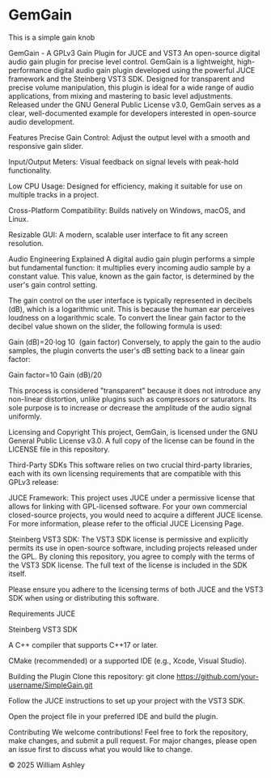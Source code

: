 # GemGain
This is a simple gain knob

GemGain - A GPLv3 Gain Plugin for JUCE and VST3
An open-source digital audio gain plugin for precise level control.
GemGain is a lightweight, high-performance digital audio gain plugin developed using the powerful JUCE framework and the Steinberg VST3 SDK. Designed for transparent and precise volume manipulation, this plugin is ideal for a wide range of audio applications, from mixing and mastering to basic level adjustments. Released under the GNU General Public License v3.0, GemGain serves as a clear, well-documented example for developers interested in open-source audio development.

Features
Precise Gain Control: Adjust the output level with a smooth and responsive gain slider.

Input/Output Meters: Visual feedback on signal levels with peak-hold functionality.

Low CPU Usage: Designed for efficiency, making it suitable for use on multiple tracks in a project.

Cross-Platform Compatibility: Builds natively on Windows, macOS, and Linux.

Resizable GUI: A modern, scalable user interface to fit any screen resolution.

Audio Engineering Explained
A digital audio gain plugin performs a simple but fundamental function: it multiplies every incoming audio sample by a constant value. This value, known as the gain factor, is determined by the user's gain control setting.

The gain control on the user interface is typically represented in decibels (dB), which is a logarithmic unit. This is because the human ear perceives loudness on a logarithmic scale. To convert the linear gain factor to the decibel value shown on the slider, the following formula is used:

Gain (dB)=20⋅log 
10
​
 (gain factor)
Conversely, to apply the gain to the audio samples, the plugin converts the user's dB setting back to a linear gain factor:

Gain factor=10 
Gain (dB)/20
 
This process is considered "transparent" because it does not introduce any non-linear distortion, unlike plugins such as compressors or saturators. Its sole purpose is to increase or decrease the amplitude of the audio signal uniformly.

Licensing and Copyright
This project, GemGain, is licensed under the GNU General Public License v3.0. A full copy of the license can be found in the LICENSE file in this repository.

Third-Party SDKs
This software relies on two crucial third-party libraries, each with its own licensing requirements that are compatible with this GPLv3 release:

JUCE Framework:
This project uses JUCE under a permissive license that allows for linking with GPL-licensed software. For your own commercial closed-source projects, you would need to acquire a different JUCE license. For more information, please refer to the official JUCE Licensing Page.

Steinberg VST3 SDK:
The VST3 SDK license is permissive and explicitly permits its use in open-source software, including projects released under the GPL. By cloning this repository, you agree to comply with the terms of the VST3 SDK license. The full text of the license is included in the SDK itself.

Please ensure you adhere to the licensing terms of both JUCE and the VST3 SDK when using or distributing this software.

Requirements
JUCE

Steinberg VST3 SDK

A C++ compiler that supports C++17 or later.

CMake (recommended) or a supported IDE (e.g., Xcode, Visual Studio).

Building the Plugin
Clone this repository:
git clone https://github.com/your-username/SimpleGain.git

Follow the JUCE instructions to set up your project with the VST3 SDK.

Open the project file in your preferred IDE and build the plugin.

Contributing
We welcome contributions! Feel free to fork the repository, make changes, and submit a pull request. For major changes, please open an issue first to discuss what you would like to change.

© 2025 William Ashley
